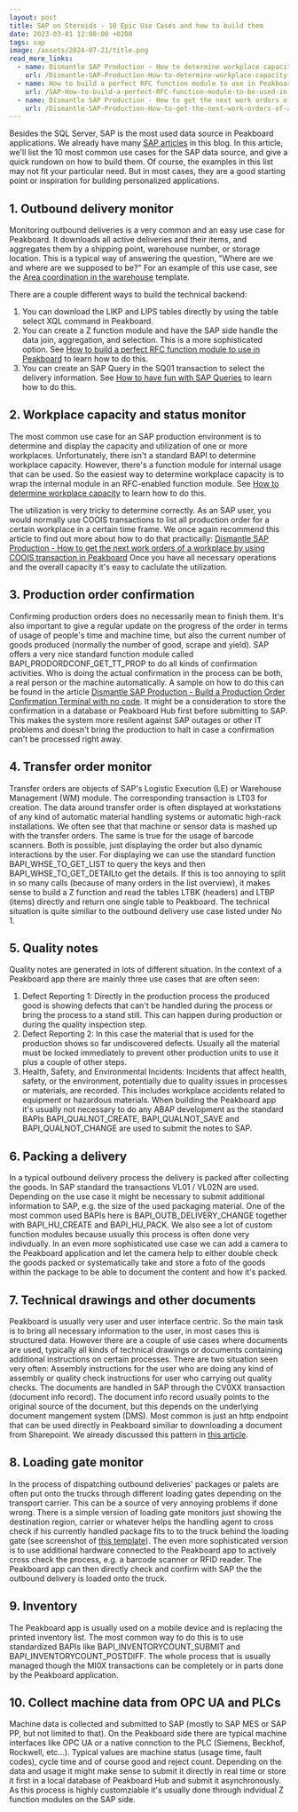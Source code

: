 ```yaml
---
layout: post
title: SAP on Steroids - 10 Epic Use Cases and how to build them
date: 2023-03-01 12:00:00 +0200
tags: sap
image: /assets/2024-07-21/title.png
read_more_links:
  - name: Dismantle SAP Production - How to determine workplace capacity
    url: /Dismantle-SAP-Production-How-to-determine-workplace-capacity.html
  - name: How to build a perfect RFC function module to use in Peakboard
    url: /SAP-How-to-build-a-perfect-RFC-function-module-to-be-used-in-Peakboard.html
  - name: Dismantle SAP Production - How to get the next work orders of a workplace by using COOIS transaction
    url: /Dismantle-SAP-Production-How-to-get-the-next-work-orders-of-a-workplace-by-using-COOIS-transaction-in-Peakboard.html
---
```

Besides the SQL Server, SAP is the most used data source in Peakboard applications. We already have many [SAP articles](/category/sap) in this blog.
In this article, we'll list the 10 most common use cases for the SAP data source, and give a quick rundown on how to build them. Of course, the examples in this list may not fit your particular need. But in most cases, they are a good starting point or inspiration for building personalized applications.

## 1. Outbound delivery monitor

Monitoring outbound deliveries is a very common and an easy use case for Peakboard. It downloads all active deliveries and their items, and aggregates them by a shipping point, warehouse number, or storage location. This is a typical way of answering the question, "Where are we and where are we supposed to be?" For an example of this use case, see the [Area coordination in the warehouse](https://templates.peakboard.com/Warehouse-Management-Areas-Coordination-With-SAP/en) template.

There are a couple different ways to build the technical backend:

1. You can download the LIKP and LIPS tables directly by using the table select XQL command in Peakboard.
2. You can create a Z function module and have the SAP side handle the data join, aggregation, and selection. This is a more sophisticated option. See [How to build a perfect RFC function module to use in Peakboard](https://how-to-dismantle-a-peakboard-box.com/SAP-How-to-build-a-perfect-RFC-function-module-to-be-used-in-Peakboard.html) to learn how to do this.
3. You can create an SAP Query in the SQ01 transaction to select the delivery information. See [How to have fun with SAP Queries](https://how-to-dismantle-a-peakboard-box.com/Easy-access-to-complex-SAP-data-or-how-to-have-fun-with-SAP-Queries.html) to learn how to do this.

## 2. Workplace capacity and status monitor 

The most common use case for an SAP production environment is to determine and display the capacity and utilization of one or more workplaces.
Unfortunately, there isn't a standard BAPI to determine workplace capacity. However, there's a function module for internal usage that can be used. So the easiest way to determine workplace capacity is to wrap the internal module in an RFC-enabled function module. See [How to determine workplace capacity](/Dismantle-SAP-Production-How-to-determine-workplace-capacity.html) to learn how to do this.

The utilization is very tricky to determine correctly. As an SAP user, you would normally use COOIS transactions to list all production order for a certain workplace in a certain time frame.
We once again recommend this article to find out more about how to do that practically: [Dismantle SAP Production - How to get the next work orders of a workplace by using COOIS transaction in Peakboard](/Dismantle-SAP-Production-How-to-get-the-next-work-orders-of-a-workplace-by-using-COOIS-transaction-in-Peakboard.html) 
Once you have all necessary operations and the overall capacity it's easy to caclulate the utilization.

## 3. Production order confirmation 

Confirming production orders does no necessarily mean to finish them. It's also important to give a regular update on the progress of the order in terms of usage of people's time and machine time, but also the current number of goods produced (normally the number of good, scrape and yield).
SAP offers a very nice standard function module called BAPI_PRODORDCONF_GET_TT_PROP to do all kinds of confirmation activities. 
Who is doing the actual confirmation in the process can be both, a real person or the machine automatically. A sample on how to do this can be found in the article [Dismantle SAP Production - Build a Production Order Confirmation Terminal with no code](/SAP-Production-Build-a-Production-Order-Confirmation-Terminal-with-no-code.html).
It might be a consideration to store the confirmation in a database or Peakboard Hub first before submitting to SAP. This makes the system more resilent against SAP outages or other IT problems and doesn't bring the production to halt in case a confirmation can't be processed right away.

## 4. Transfer order monitor 

Transfer orders are objects of SAP's Logistic Execution (LE) or Warehouse Management (WM) module. The corresponding transaction is LT03 for creation.
The data around transfer order is often displayed at workstations of any kind of automatic material handling systems or automatic high-rack installations. We often see that that machine or sensor data is mashed up with the transfer orders. The same is true for the usage of barcode scanners. Both is possible, just displaying the order but also dynamic interactions by the user.
For displaying we can use the standard function BAPI_WHSE_TO_GET_LIST to query the keys and then BAPI_WHSE_TO_GET_DETAILto get the details. If this is too annoying to split in so many calls (because of many orders in the list overview), it makes sense to build a Z function and read the tables LTBK (headers) and LTBP (items) directly and return one single table to Peakboard. The technical situation is quite similiar to the outbound delivery use case listed under No 1.

## 5. Quality notes

Quality notes are generated in lots of different situation. In the context of a Peakboard app there are mainly three use cases that are often seen:
1. Defect Reporting 1: Directly in the production process the produced good is showing defects that can't be handled during the process or bring the process to a stand still. This can happen during production or during the quality inspection step.
2. Defect Reporting 2: In this case the material that is used for the production shows so far undiscovered defects. Usually all the material must be locked immediately to prevent other production units to use it plus a couple of other steps.
3. Health, Safety, and Environmental Incidents:  Incidents that affect health, safety, or the environment, potentially due to quality issues in processes or materials, are recorded. This includes workplace accidents related to equipment or hazardous materials.
When building the Peakboard app it's usually not necessary to do any ABAP development as the standard BAPIs BAPI_QUALNOT_CREATE, BAPI_QUALNOT_SAVE and BAPI_QUALNOT_CHANGE are used to submit the notes to SAP. 

## 6. Packing a delivery 

In a typical outbound delivery process the delivery is packed after collecting the goods. In SAP standard the transactions VL01 / VL02N are used. Depending on the use case it might be necessary to submit additional information to SAP, e.g. the size of the used packaging material. One of the most common used BAPIs here is BAPI_OUTB_DELIVERY_CHANGE together with BAPI_HU_CREATE and BAPI_HU_PACK. We also see a lot of custom function modules because usually this process is often done very indivdually.
In an even more sophisticated use case we can add a camera to the Peakboard application and let the camera help to either double check the goods packed or systematically take and store a foto of the goods within the package to be able to document the content and how it's packed.

## 7. Technical drawings and other documents

Peakboard is usually very user and user interface centric. So the main task is to bring all necessary information to the user, in most cases this is structured data. However there are a couple of use cases where documents are used, typically all kinds of technical drawings or documents containing additional instructions on certain processes. There are two situation seen very often: Assembly instructions for the user who are doing any kind of assembly or quality check instructions for user who carrying out quality checks.
The documents are handled in SAP through the CV0XX transaction (document info record). The document info record usually points to the original source of the document, but this depends on the underlying document mangement system (DMS). Most common is just an http endpoint that can be used directly in Peakboard similiar to downloading a document from Sharepoint. We already discussed this pattern in [this article](/Dismantle-Sharepoint-How-to-use-a-document-library-to-store-techical-drawings-and-download-them-to-Peakboard-dynamically.html). 

## 8. Loading gate monitor 
In the process of dispatching outbound deliveries' packages or palets are often put onto the trucks through different loading gates depending on the transport carrier. This can be a source of very annoying problems if done wrong. There is a simple version of loading gate monitors just showing the destination region, carrier or whatever helps the handling agent to cross check if his currently handled package fits to to the truck behind the loading gate (see screenshot of [this template](https://templates.peakboard.com/Overview-Truck-Loading/en)). The even more sophisticated version is to use additional hardware connected to the Peakboard app to actively cross check the process, e.g. a barcode scanner or RFID reader. The Peakboard app can then directly check and confirm with SAP the the outbound delivery is loaded onto the truck. 

## 9. Inventory
The Peakboard app is usually used on a mobile device and is replacing the printed inventory list. The most common way to do this is to use standardized BAPIs like BAPI_INVENTORYCOUNT_SUBMIT and BAPI_INVENTORYCOUNT_POSTDIFF. The whole process that is usually managed though the MI0X transactions can be completely or in parts done by the Peakboard application.

## 10. Collect machine data from OPC UA and PLCs
Machine data is collected and submitted to SAP (mostly to SAP MES or SAP PP, but not limited to that). On the Peakboard side there are typical machine interfaces like OPC UA or a native connction to the PLC (Siemens, Beckhof, Rockwell, etc...). Typical values are machine status (usage time, fault codes), cycle time and of course good and reject count. Depending on the data and usage it might make sense to submit it directly in real time or store it first in a local database of Peakboard Hub and submit it asynchronously. As this process is highly customziable it's usually done through indvidual Z function modules on the SAP side.


